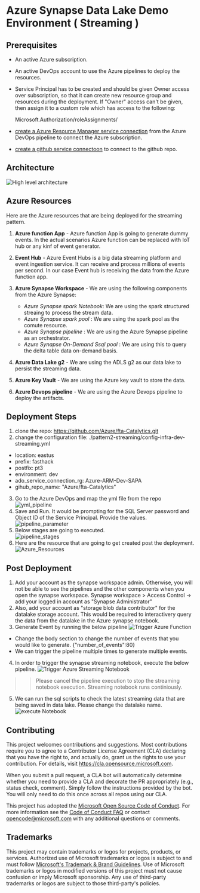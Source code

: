 # Azure Synapse Data Lake Demo Environment ( Streaming )


## Prerequisites

* An active Azure subscription.
* An active DevOps account to use the Azure pipelines to deploy the resources.
* Service Principal has to be created and should be given Owner access over subscription, so that it can create new resource group and resources during the deployment. 
If "Owner" access can't be given, then assign it to a custom role which has access to the following:

  Microsoft.Authorization/roleAssignments/
* [create a Azure Resource Manager service connection](https://docs.microsoft.com/en-us/azure/devops/pipelines/library/service-endpoints?view=azure-devops&tabs=yaml#create-a-service-connection) from the Azure DevOps pipeline to connect the Azure subscription. 
* [create a github service connectoon](https://docs.microsoft.com/en-us/azure/devops/pipelines/library/service-endpoints?view=azure-devops&tabs=yaml#github-service-connection) to connect to the github repo.

## Architecture

![High level architecture](.images/01_Streaming_Architecture.jpg)

## Azure Resources

Here are the Azure resources that are being deployed for the streaming pattern. 

1. **Azure function App** - Azure function App is going to generate dummy events. In the actual scenarios Azure function can be replaced with IoT hub or any kinf of event generator.
2. **Event Hub** - Azure Event Hubs is a big data streaming platform and event ingestion service. It can receive and process millions of events per second. In our case Event hub is receiving the data from the Azure function app.
3. **Azure Synapse Workspace** - We are using the following components from the Azure Synapse: 
   
   - *Azure Synapse spark Notebook*: We are using the spark structured streaing to process the stream data.
   - *Azure Synapse spark pool* : We are using the spark pool as the comute resource.
   - *Azure Synapse pipeline* : We are using the Azure Synapse pipeline as an orchestrator. 
   - *Azure Synapse On-Demand Ssql pool* : We are using this to query the delta table data on-demand basis.
  
  4.  **Azure Data Lake g2** - We are using the ADLS g2 as our data lake to persist the streaming data.
  5.  **Azure Key Vault** - We are using the Azure key vault to store the data.
  6.  **Azure Devops pipeline** - We are using the Azure Devops pipeline to deploy the artifacts.



## Deployment Steps

1. clone the repo: https://github.com/Azure/fta-Catalytics.git
2. change the configuration file: ./pattern2-streaming/config-infra-dev-streaming.yml

  - location: eastus 
  - prefix: fasthack 
  - postfix: pt3
  - environment: dev
  - ado_service_connection_rg: Azure-ARM-Dev-SAPA
  - gihub_repo_name: "Azure/fta-Catalytics"

3. Go to the Azure DevOps and map the yml file from the repo
   ![yml_pipeline](./.images/02_pipelinepath.jpg)
4. Save and Run. It would be prompting for the SQL Server password and Object ID of the Service Principal. Provide the values. 
   ![pipeline_parameter](./.images/03_.pielineParameterjpg.jpg)
5.  Below stages are going to executed.  
     ![pipeline_stages](./.images/04_pipeline_stages.jpg)
6. Here are the resource that are going to get created post the deployment.
![Azure_Resources](./.images/05_AzureResourcesjpg.jpg)


## Post Deployment
   1. Add your account as the synapse workspace admin. Otherwise, you will not be able to see the pipelines and the other components when you open the synapse workspace. Synapse workspace > Access Control -> add your logged in account as "Synapse Administrator"
   2. Also, add your account as "storage blob data contributor" for the datalake storage account. This would be required to interactivery query the data from the datalake in the Azure synapse notebook.
   3. Generate Event by running the below pipeline
   ![Trigger Azure Function](./.images/06_TriggerAzureFunction.jpg)
  
  - Change the body section to change the number of events that you would like to generate. 
   {"number_of_events":80}
   - We can trigger the pipeline multiple times to generate multiple events.
   4.  In order to trigger the synapse streaming notebook, execute the below pipeline. 
   ![Trigger Azure Streaming Notebook](./.images/07_TriggerAzyreSynapseNotebook.jpg)
   >> Please cancel the pipeline execution to stop the streaming notebook execution. Streaming notebook runs continiously.
   5. We can run the sql scripts to check the latest streaming data that are being saved in data lake. Please change the datalake name.
   ![execute Notebook](./images/../.images/08_sql_query.jpg)
   


## Contributing

This project welcomes contributions and suggestions.  Most contributions require you to agree to a
Contributor License Agreement (CLA) declaring that you have the right to, and actually do, grant us
the rights to use your contribution. For details, visit https://cla.opensource.microsoft.com.

When you submit a pull request, a CLA bot will automatically determine whether you need to provide
a CLA and decorate the PR appropriately (e.g., status check, comment). Simply follow the instructions
provided by the bot. You will only need to do this once across all repos using our CLA.

This project has adopted the [Microsoft Open Source Code of Conduct](https://opensource.microsoft.com/codeofconduct/).
For more information see the [Code of Conduct FAQ](https://opensource.microsoft.com/codeofconduct/faq/) or
contact [opencode@microsoft.com](mailto:opencode@microsoft.com) with any additional questions or comments.

## Trademarks

This project may contain trademarks or logos for projects, products, or services. Authorized use of Microsoft 
trademarks or logos is subject to and must follow 
[Microsoft's Trademark & Brand Guidelines](https://www.microsoft.com/en-us/legal/intellectualproperty/trademarks/usage/general).
Use of Microsoft trademarks or logos in modified versions of this project must not cause confusion or imply Microsoft sponsorship.
Any use of third-party trademarks or logos are subject to those third-party's policies.
